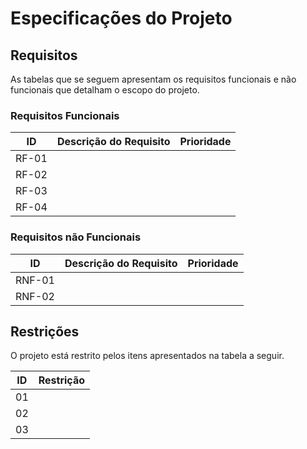 # Especificações do Projeto

## Requisitos

As tabelas que se seguem apresentam os requisitos funcionais e não funcionais que detalham o escopo do projeto.

### Requisitos Funcionais

|ID    | Descrição do Requisito  | Prioridade |
|------|-----------------------------------------|----|
|RF-01| |  | 
|RF-02|    |  |
|RF-03|   |  |
|RF-04|  |  |

 

### Requisitos não Funcionais

|ID     | Descrição do Requisito  |Prioridade |
|-------|-------------------------|----|
|RNF-01||  | 
|RNF-02| |   | 



## Restrições

O projeto está restrito pelos itens apresentados na tabela a seguir.

|ID| Restrição                                             |
|--|-------------------------------------------------------|
|01|  |
|02|     |
|03|   |




